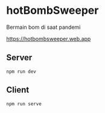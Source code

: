 # hotBombSweeper
Bermain bom di saat pandemi

<https://hotbombsweeper.web.app>

## Server

```npm run dev```

## Client

```npm run serve```
